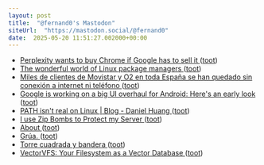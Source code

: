 ```yaml
---
layout: post
title:  "@fernand0's Mastodon"
siteUrl:  "https://mastodon.social/@fernand0"
date:  2025-05-20 11:51:27.002000+00:00
---
```

*  [Perplexity wants to buy Chrome if Google has to sell it ](https://www.theverge.com/policy/654835/perplexity-google-antitrust-trial-remedies-chrom) ([toot](https://mastodon.social/@fernand0/114540012305874583))
*  [The wonderful world of Linux package managers ](https://thelibre.news/the-wonderful-world-of-linux-package-managers/#the-problem-with-traditional-package-manager) ([toot](https://mastodon.social/@fernand0/114539616660956856))
*  [Miles de clientes de Movistar y O2 en toda España se han quedado sin conexión a internet ni teléfono ](https://www.genbeta.com/actualidad/miles-clientes-movistar-o2-toda-espana-se-han-quedado-conexion-a-internet-telefon) ([toot](https://mastodon.social/@fernand0/114539521253143752))
*  [Google is working on a big UI overhaul for Android: Here's an early look ](https://www.androidauthority.com/android-new-design-changes-leak-3549582) ([toot](https://mastodon.social/@fernand0/114539244184314095))
*  [PATH isn't real on Linux \| Blog - Daniel Huang ](https://blog.danielh.cc/blog/pat) ([toot](https://mastodon.social/@fernand0/114537582989499323))
*  [I use Zip Bombs to Protect my Server ](https://idiallo.com/blog/zipbomb-protectio) ([toot](https://mastodon.social/@fernand0/114535742719844114))
*  [About ](https://www.leadedsolder.com/about) ([toot](https://mastodon.social/@fernand0/114535504997935606))
*  [Grúa. ](https://avecesunafoto.wordpress.com/2025/05/18/grua-2) ([toot](https://mastodon.social/@fernand0/114535486194301620))
*  [Torre cuadrada y bandera ](https://www.flickr.com/photos/fernand0/54527334583) ([toot](https://mastodon.social/@fernand0/114535459371216032))
*  [VectorVFS: Your Filesystem as a Vector Database ](https://vectorvfs.readthedocs.io/en/latest/index.htm) ([toot](https://mastodon.social/@fernand0/114535234361489590))
